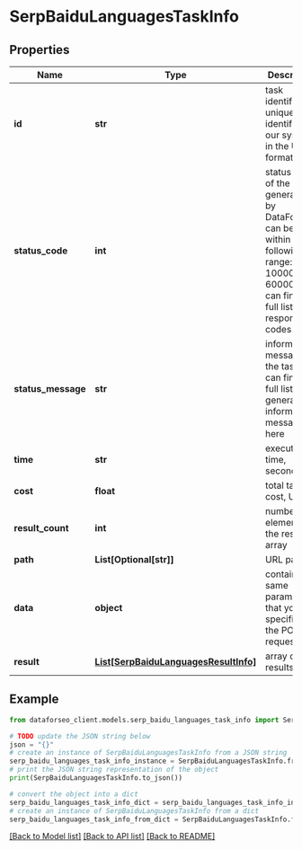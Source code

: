 # SerpBaiduLanguagesTaskInfo


## Properties

Name | Type | Description | Notes
------------ | ------------- | ------------- | -------------
**id** | **str** | task identifier unique task identifier in our system in the UUID format | [optional] 
**status_code** | **int** | status code of the task generated by DataForSEO, can be within the following range: 10000-60000 you can find the full list of the response codes here | [optional] 
**status_message** | **str** | informational message of the task you can find the full list of general informational messages here | [optional] 
**time** | **str** | execution time, seconds | [optional] 
**cost** | **float** | total tasks cost, USD | [optional] 
**result_count** | **int** | number of elements in the result array | [optional] 
**path** | **List[Optional[str]]** | URL path | [optional] 
**data** | **object** | contains the same parameters that you specified in the POST request | [optional] 
**result** | [**List[SerpBaiduLanguagesResultInfo]**](SerpBaiduLanguagesResultInfo.md) | array of results | [optional] 

## Example

```python
from dataforseo_client.models.serp_baidu_languages_task_info import SerpBaiduLanguagesTaskInfo

# TODO update the JSON string below
json = "{}"
# create an instance of SerpBaiduLanguagesTaskInfo from a JSON string
serp_baidu_languages_task_info_instance = SerpBaiduLanguagesTaskInfo.from_json(json)
# print the JSON string representation of the object
print(SerpBaiduLanguagesTaskInfo.to_json())

# convert the object into a dict
serp_baidu_languages_task_info_dict = serp_baidu_languages_task_info_instance.to_dict()
# create an instance of SerpBaiduLanguagesTaskInfo from a dict
serp_baidu_languages_task_info_from_dict = SerpBaiduLanguagesTaskInfo.from_dict(serp_baidu_languages_task_info_dict)
```
[[Back to Model list]](../README.md#documentation-for-models) [[Back to API list]](../README.md#documentation-for-api-endpoints) [[Back to README]](../README.md)


